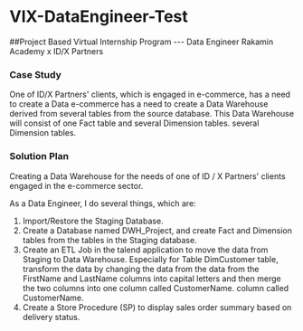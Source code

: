 # VIX-DataEngineer-Test

##Project Based Virtual Internship Program --- Data Engineer Rakamin Academy x ID/X Partners

### Case Study

One of ID/X Partners' clients, which is engaged in e-commerce, has a need to create a Data e-commerce has a need to create a Data Warehouse derived from several tables from the source database. This Data Warehouse will consist of one Fact table and several Dimension tables. several Dimension tables.

### Solution Plan

Creating a Data Warehouse for the needs of one of ID / X Partners' clients engaged in the e-commerce sector.

As a Data Engineer, I do several things, which are:

1. Import/Restore the Staging Database.
2. Create a Database named DWH_Project, and create Fact and Dimension tables from the tables in the Staging database.
3. Create an ETL Job in the talend application to move the
   data from Staging to Data Warehouse. Especially for Table
   DimCustomer table, transform the data by changing the data from the
   data from the FirstName and LastName columns into capital letters
   and then merge the two columns into one column called CustomerName.
   column called CustomerName.
4. Create a Store Procedure (SP) to display
   sales order summary based on delivery status.
